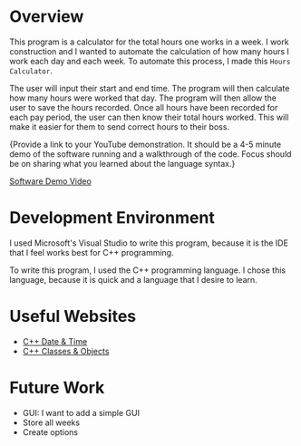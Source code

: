 # Overview

This program is a calculator for the total hours one works in a week. I work construction and I wanted to automate the calculation of how many hours I work each day and each week. To automate this process, I made this `Hours Calculator`.

The user will input their start and end time. The program will then calculate how many hours were worked that day. The program will then allow the user to save the hours recorded. Once all hours have been recorded for each pay period, the user can then know their total hours worked. This will make it easier for them to send correct hours to their boss.

{Provide a link to your YouTube demonstration. It should be a 4-5 minute demo of the software running and a walkthrough of the code. Focus should be on sharing what you learned about the language syntax.}

[Software Demo Video](http://youtube.link.goes.here)

# Development Environment
I used Microsoft's Visual Studio to write this program, because it is the IDE that I feel works best for C++ programming.

To write this program, I used the C++ programming language. I chose this language, because it is quick and a language that I desire to learn.

# Useful Websites
- [C++ Date & Time](https://www.w3schools.com/cpp/cpp_date.asp)
- [C++ Classes & Objects](https://www.w3schools.com/cpp/cpp_classes.asp)

# Future Work
- GUI: I want to add a simple GUI
- Store all weeks
- Create options
